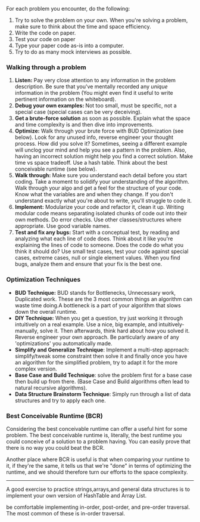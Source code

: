  For each problem you encounter, do the following:
  <ol>
  <li>Try to solve the problem on your own. When you're solving a problem, make sure to think about the time and space efficiency.</li>
  <li>Write the code on paper.</li>
  <li>Test your code on paper</li>
  <li>Type your paper code as-is into a computer.</li>
  <li>Try to do as many mock interviews as possible.</li>
</ol>

<h3>Walking through a problem</h3>
<ol>
  <li><b>Listen:</b> Pay very close attention to any information in the problem description. Be sure that you've mentally recorded any <i>unique</i> information in the problem (You might even find it useful to write pertinent information on the whiteboard).</li>
  <li><b>Debug your own examples: </b>Not too small, must be specific, not a special case (special cases can be very deceiving).</li>
  <li><b>Get a brute-force solution</b> as soon as possible. Explain what the space and time complexity is and then dive into improvements.</li>
  <li><b>Optimize:</b> Walk through your brute force with BUD Optimization (see below). Look for any unused info, reverse engineer your thought process. How did you solve it? Sometimes, seeing a different example will unclog your mind and help you see a pattern in the problem. Also, having an incorrect solution might help you find a correct solution. Make time vs space tradeoff. Use a hash table. Think about the best conceivable runtime (see below).</li>
  <li><b>Walk through:</b> Make sure you understand each detail before you start coding. Take a moment to solidify your understanding of the algorithm. Walk through your algo and get a feel for the structure of your code. Know what the variables are and when they change. If you don't understand exactly what you're about to write, you'll struggle to code it.</li>
  <li><b>Implement:</b> Modularize your code and refactor it, clean it up. Writing modular code means separating isolated chunks of code out into their own methods. Do error checks. Use other classes/structures where appropriate. Use good variable names.</li>
  <li><b>Test and fix any bugs:</b> Start with a conceptual test, by reading and analyzing what each line of code does. Think about it like you're explaining the lines of code to someone. Does the code do what you think it should do? Use small test cases, test your code against special cases, extreme cases, null or single element values. When you find bugs, analyze them and ensure that your fix is the best one.</li>
  </ol>

<h3>Optimization Techniques</h3>
<ul>
  <li><b>BUD Technique:</b> BUD stands for Bottlenecks, Unnecessary work, Duplicated work. These are the 3 most common things an algorithm can waste time doing.A bottleneck is a part of your algorithm that slows down the overall runtime.</li>
  <li><b>DIY Technique:</b> When you get a question, try just working it through intuitively on a real example. Use a nice, big example, and intuitively-manually, solve it. Then afterwards, think hard about how you solved it. Reverse engineer your own approach. Be particularly aware of any 'optimizations' you automatically made.</li>
  <li><b>Simplify and Generalize Technique</b>: Implement a multi-step approach: simplify/tweak some constraint then solve it and finally once you have an algorithm for the simplified problem, try to adapt it for the more complex version.</li>
  <li><b>Base Case and Build Technique</b>: solve the problem first for a base case then build up from there. (Base Case and Build algorithms often lead to natural recursive algorithms).</li>
  <li><b>Data Structure Brainstorm Technique</b>: Simply run through a list of data structures and try to apply each one.</li>
</ul>

<h3>Best Conceivable Runtime (BCR)</h3>
<p>Considering the best conceivable runtime can offer a useful hint for some problem. The best conceivable runtime is, literally, the best runtime you could conceive of a solution to a problem having. You can easily prove that there is no way you could beat the BCR.</p>
<p>Another place where BCR is useful is that when comparing your runtime to it, if they're the same, it tells us that we're "done" in terms of optimizing the runtime, and we should therefore turn our efforts to the space complexity.</p>

---

<p>A good exercise to practice strings,arrays,and general data structures is to implement your own version of HashTable and Array List.</p>
<p>be comfortable implementing in-order, post-order, and pre-order traversal. The most common of these is in-order traversal.</p>

